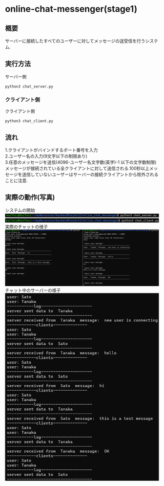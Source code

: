 # online-chat-messenger(stage1)

## 概要
サーバーに接続したすべてのユーザーに対してメッセージの送受信を行うシステム.



## 実行方法
サーバー側
```
python3 chat_server.py
```
### クライアント側
クライアント側
```
python3 chat_client.py
```

## 流れ
1.クライアントがバインドするポート番号を入力<br>
2.ユーザー名の入力(9文字以下の制限あり)<br>
3.任意のメッセージを送信(4096-ユーザー名文字数(英字)-1 以下の文字数制限)<br>
メッセージが接続されている全クライアントに対して送信される.100秒以上メッセージを送信していないユーザーはサーバーの接続クライアントから除外されることに注意.

## 実際の動作(写真)

システムの開始
![image](./img/server_start.png)
![image](./img/client_start.png)
実際のチャットの様子
![image](./img/chatting.png)
チャット中のサーバーの様子
![image](./img/server_result.png)

